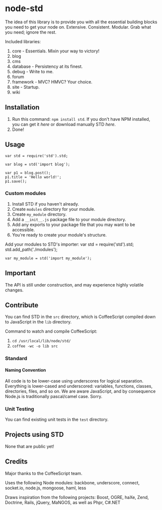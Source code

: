 # node-std
The idea of this library is to provide you with all the essential building blocks you need to get your node on. Extensive. Consistent. Modular. Grab what you need; ignore the rest.

Included libraries:
1. core - Essentials. Mixin your way to victory!
1. blog
1. cms
1. database - Persistency at its finest.
1. debug - Write to me.
1. forum
1. framework - MVC? HMVC? Your choice.
1. site - Startup.
1. wiki

## Installation
1. Run this command: `npm install std`. If you don't have NPM installed, you can get it *here* or download manually STD *here*.
1. Done!

## Usage
	var std = require('std').std;
	
	var blog = std('import blog');
	
	var p1 = blog.post();
	p1.title = 'Hello world!';
	p1.save();

### Custom modules
1. Install STD if you haven't already. 
1. Create `modules` directory for your module. 
1. Create `my_module` directory.
1. Add a `__init__.js` package file to your module directory.
1. Add any exports to your package file that you may want to be accessible.
1. You're ready to create your module's structure.

Add your modules to STD's importer:
	var std = require('std').std;
	std.add_path('./modules');
	
	var my_module = std('import my_module');

## Important
The API is still under construction, and may experience highly volatile changes. 

## Contribute
You can find STD in the `src` directory, which is CoffeeScript compiled down to JavaScript in the `lib` directory.

Command to watch and compile CoffeeScript:  
1. `cd /usr/local/lib/node/std/`  
1. `coffee -wc -o lib src`  

### Standard

#### Naming Convention
All code is to be lower-case using underscores for logical separation. Everything is lower-cased and underscored: variables, functions, classes, directories, files, and so on.
We are aware JavaScript, and by consequence Node.js is traditionally pascal/camel case. Sorry.

### Unit Testing
You can find existing unit tests in the `test` directory.

## Projects using STD
None that are public yet!

## Credits
Major thanks to the CoffeeScript team.

Uses the following Node modules: backbone, underscore, connect, socket.io, node.js, mongoose, haml, less

Draws inspiration from the following projects: Boost, OGRE, haXe, Zend, Doctrine, Rails, jQuery, MaNGOS, as well as Phpr, C#.NET
